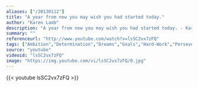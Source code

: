 ```yaml
---
aliases: ["/20130112"]
title: "A year from now you may wish you had started today."
author: "Karen Lamb"
description: "A year from now you may wish you had started today. - Karen Lamb quotes from GetInspired365.com"
summary: ""
referenceurl: "http://www.youtube.com/watch?v=lsSC2vx7zFQ"
tags: ["Ambition","Determination","Dreams","Goals","Hard-Work","Perseverance",]
source: "youtube"
videoid: "lsSC2vx7zFQ"
image: "https://img.youtube.com/vi/lsSC2vx7zFQ/0.jpg"
---
```


{{< youtube lsSC2vx7zFQ >}}
